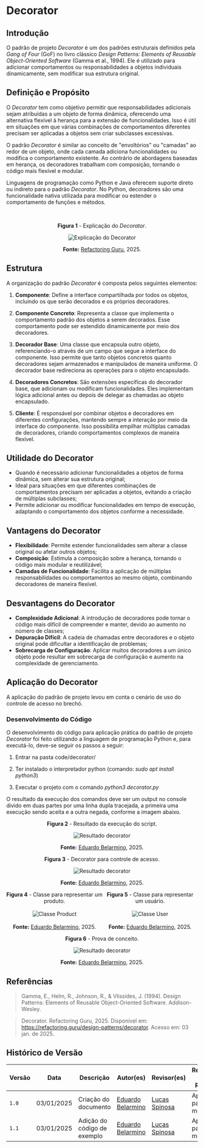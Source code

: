 # Decorator

## Introdução

O padrão de projeto *Decorator* é um dos padrões estruturais definidos pela *Gang of Four* (GoF) no livro clássico *Design Patterns: Elements of Reusable Object-Oriented Software* (Gamma et al., 1994). Ele é utilizado para adicionar comportamentos ou responsabilidades a objetos individuais dinamicamente, sem modificar sua estrutura original.

## Definição e Propósito

O *Decorator* tem como objetivo permitir que responsabilidades adicionais sejam atribuídas a um objeto de forma dinâmica, oferecendo uma alternativa flexível à herança para a extensão de funcionalidades. Isso é útil em situações em que várias combinações de comportamentos diferentes precisam ser aplicadas a objetos sem criar subclasses excessivas.

O padrão *Decorator* é similar ao conceito de "envoltórios" ou "camadas" ao redor de um objeto, onde cada camada adiciona funcionalidades ou modifica o comportamento existente. Ao contrário de abordagens baseadas em herança, os decoradores trabalham com composição, tornando o código mais flexível e modular.

Linguagens de programação como Python e Java oferecem suporte direto ou indireto para o padrão *Decorator*. No Python, decoradores são uma funcionalidade nativa utilizada para modificar ou estender o comportamento de funções e métodos.

<br>
<center>
<figcaption> 

**Figura 1** - Explicação do *Decorator*.

![Explicação do Decorator](../Images/decorator/decorator-explain.png)

**Fonte:** <a href="https://refactoring.guru/design-patterns/decorator" target="_blank">Refactoring Guru</a>, 2025.

</figcaption>
</center>

## Estrutura

A organização do padrão *Decorator* é composta pelos seguintes elementos:

1. **Componente**: Define a interface compartilhada por todos os objetos, incluindo os que serão decorados e os próprios decoradores.

2. **Componente Concreto**: Representa a classe que implementa o comportamento padrão dos objetos a serem decorados. Esse comportamento pode ser estendido dinamicamente por meio dos decoradores.

3. **Decorador Base**: Uma classe que encapsula outro objeto, referenciando-o através de um campo que segue a interface do componente. Isso permite que tanto objetos concretos quanto decoradores sejam armazenados e manipulados de maneira uniforme. O decorador base redireciona as operações para o objeto encapsulado.

4. **Decoradores Concretos**: São extensões específicas do decorador base, que adicionam ou modificam funcionalidades. Eles implementam lógica adicional antes ou depois de delegar as chamadas ao objeto encapsulado.

5. **Cliente**: É responsável por combinar objetos e decoradores em diferentes configurações, mantendo sempre a interação por meio da interface do componente. Isso possibilita empilhar múltiplas camadas de decoradores, criando comportamentos complexos de maneira flexível.

## Utilidade do Decorator

- Quando é necessário adicionar funcionalidades a objetos de forma dinâmica, sem alterar sua estrutura original;
- Ideal para situações em que diferentes combinações de comportamentos precisam ser aplicadas a objetos, evitando a criação de múltiplas subclasses;
- Permite adicionar ou modificar funcionalidades em tempo de execução, adaptando o comportamento dos objetos conforme a necessidade.

## Vantagens do Decorator

- **Flexibilidade**: Permite estender funcionalidades sem alterar a classe original ou afetar outros objetos;
- **Composição**: Estimula a composição sobre a herança, tornando o código mais modular e reutilizável;
- **Camadas de Funcionalidade**: Facilita a aplicação de múltiplas responsabilidades ou comportamentos ao mesmo objeto, combinando decoradores de maneira flexível.

## Desvantagens do Decorator

- **Complexidade Adicional**: A introdução de decoradores pode tornar o código mais difícil de compreender e manter, devido ao aumento no número de classes;
- **Depuração Difícil**: A cadeia de chamadas entre decoradores e o objeto original pode dificultar a identificação de problemas;
- **Sobrecarga de Configuração**: Aplicar muitos decoradores a um único objeto pode resultar em sobrecarga de configuração e aumento na complexidade de gerenciamento.

## Aplicação do Decorator

A aplicação do padrão de projeto levou em conta o cenário de uso do controle de acesso no brechó.

<!-- ### Elaboração do Diagrama -->

### Desenvolvimento do Código

O desenvolvimento do código para aplicação prática do padrão de projeto *Decorator* foi feito utilizando a linguagem de programação Python e, para executá-lo, deve-se seguir os passos a seguir:

1. Entrar na pasta code/decorator/

2. Ter instalado o interpretador python (comando: *sudo apt install python3*)

3. Executar o projeto com o comando *python3 decorator.py*

O resultado da execução dos comandos deve ser um output no console divido em duas partes por uma linha dupla tracejada, a primeira uma execução sendo aceita e a outra negada, conforme a imagem abaixo.

<center>
<figcaption>

**Figura 2** - Resultado da execução do script.

![Resultado decorator](../Images/decorator/decorator-resultado.png)

**Fonte:** <a href="https://github.com/eduard0803" target="_blank">Eduardo Belarmino</a>, 2025.

**Figura 3** - Decorator para controle de acesso.

![Resultado decorator](../Images/decorator/require-permission-wrapper.png)

**Fonte:** <a href="https://github.com/eduard0803" target="_blank">Eduardo Belarmino</a>, 2025.

</figcaption>
</center>


<div style="display: flex; justify-content: space-between; align-items: center;">
<div style="text-align: center;">
    <figcaption><strong>Figura 4</strong> - Classe para representar um produto.</figcaption><br>
    <img src="../Images/decorator/decorator-product-class.png" alt="Classe Product">
    <figcaption><br><strong>Fonte:</strong> <a href="https://github.com/eduard0803" target="_blank">Eduardo Belarmino</a>, 2025.</figcaption>
</div>

<div style="text-align: center;">
    <figcaption><strong>Figura 5</strong> - Classe para representar um usuário.</figcaption><br>
    <img src="../Images/decorator/decorator-user-class.png" alt="Classe User">
    <figcaption><br><strong>Fonte:</strong> <a href="https://github.com/eduard0803" target="_blank">Eduardo Belarmino</a>, 2025.</figcaption>
</div>
</div>

<center>
<figcaption>

**Figura 6** - Prova de conceito.

![Resultado decorator](../Images/decorator/decorator-concept.png)

**Fonte:** <a href="https://github.com/eduard0803" target="_blank">Eduardo Belarmino</a>, 2025.

</figcaption>
</center>


## Referências

> Gamma, E., Helm, R., Johnson, R., & Vlissides, J. (1994). Design Patterns: Elements of Reusable Object-Oriented Software. Addison-Wesley.

> Decorator. Refactoring Guru, 2025. Disponível em: <https://refactoring.guru/design-patterns/decorator>. Acesso em: 03 jan. de 2025.

## Histórico de Versão

| Versão | Data       | Descrição            | Autor(es)                                        | Revisor(es) | Resultado da Revisão |
| ------ | ---------- | -------------------- | ------------------------------------------------ | ----------- | -------------------- |
| `1.0`  | 03/01/2025 | Criação do documento | [Eduardo Belarmino](https://github.com/eduard0803) | [Lucas Spinosa](https://github.com/LucasSpinosa) | Aprovado para merge |
| `1.1`  | 03/01/2025 | Adição do código de exemplo | [Eduardo Belarmino](https://github.com/eduard0803) |[Lucas Spinosa](https://github.com/LucasSpinosa) | Aprovado para merge |
